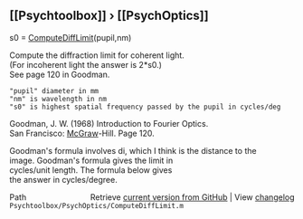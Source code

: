 ## [[Psychtoolbox]] &#8250; [[PsychOptics]]

s0 = [ComputeDiffLimit](ComputeDiffLimit)(pupil,nm)  
  
Compute the diffraction limit for coherent light.  
(For incoherent light the answer is 2\*s0.)  
See page 120 in Goodman.   
  
    "pupil" diameter in mm  
    "nm" is wavelength in nm  
    "s0" is highest spatial frequency passed by the pupil in cycles/deg  
  
Goodman, J. W. (1968) Introduction to Fourier Optics.   
San Francisco: [McGraw](McGraw)-Hill. Page 120.  
  
Goodman's formula involves di, which I think is the distance to the  
image. Goodman's formula gives the limit in  
cycles/unit length.   The formula below gives  
the answer in cycles/degree.  




<div class="code_header" style="text-align:right;">
  <span style="float:left;">Path&nbsp;&nbsp;</span> <span class="counter">Retrieve <a href=
  "https://raw.github.com/Psychtoolbox-3/Psychtoolbox-3/beta/Psychtoolbox/PsychOptics/ComputeDiffLimit.m">current version from GitHub</a> | View <a href=
  "https://github.com/Psychtoolbox-3/Psychtoolbox-3/commits/beta/Psychtoolbox/PsychOptics/ComputeDiffLimit.m">changelog</a></span>
</div>
<div class="code">
  <code>Psychtoolbox/PsychOptics/ComputeDiffLimit.m</code>
</div>

